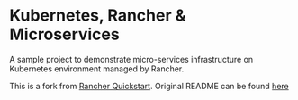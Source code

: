
# Kubernetes, Rancher & Microservices

A sample project to demonstrate micro-services infrastructure on Kubernetes environment managed by Rancher.

This is a fork from [Rancher Quickstart](https://github.com/rancher/quickstart). Original README can be found [here](infra/quickstart-README.md)



